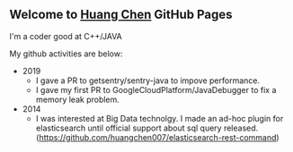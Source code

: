 ## Welcome to [Huang Chen](https://github.com/huangchen007) GitHub Pages
I'm a coder good at C++/JAVA

My github activities are below:
- 2019
  - I gave a PR to getsentry/sentry-java to impove performance.
  - I gave my first PR to GoogleCloudPlatform/JavaDebugger to fix a memory leak problem. 
- 2014
  - I was interested at Big Data technolgy. I made an ad-hoc plugin for elasticsearch until official support about sql query released.   (https://github.com/huangchen007/elasticsearch-rest-command)
